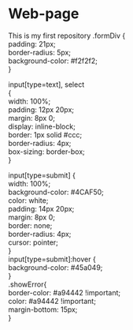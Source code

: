 # Web-page
This is my first repository
.formDiv {    
padding: 21px;    
 border-radius: 5px;    
 background-color: #f2f2f2;    
}    
    
input[type=text], select     
{    
  width: 100%;    
  padding: 12px 20px;    
  margin: 8px 0;    
  display: inline-block;    
  border: 1px solid #ccc;    
  border-radius: 4px;    
  box-sizing: border-box;    
}    
    
input[type=submit] {    
  width: 100%;    
  background-color: #4CAF50;    
  color: white;    
  padding: 14px 20px;    
  margin: 8px 0;    
  border: none;    
  border-radius: 4px;    
  cursor: pointer;    
}    
    input[type=submit]:hover {    
  background-color: #45a049;    
}    
.showError{    
  border-color: #a94442 !important;    
  color: #a94442 !important;    
  margin-bottom: 15px;    
}
